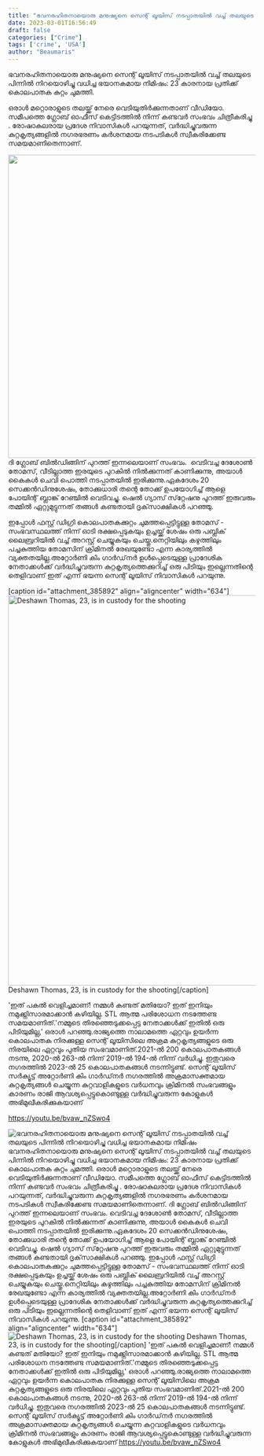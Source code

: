 ```yaml
---
title: "ഭവനരഹിതനായൊരു മനുഷ്യനെ സെന്റ് ലൂയിസ് നടപ്പാതയിൽ വച്ച് തലയുടെ പിന്നിൽ നിറയൊഴിച്ചു വധിച്ച ഭയാനകമായ നിമിഷം"
date: 2023-03-01T16:56:49
draft: false
categories: ["Crime"]
tags: ['crime', 'USA']
author: "Beaumaris"
---
```


ഭവനരഹിതനായൊരു മനുഷ്യനെ സെന്റ് ലൂയിസ് നടപ്പാതയിൽ വച്ച് തലയുടെ പിന്നിൽ നിറയൊഴിച്ചു വധിച്ച ഭയാനകമായ നിമിഷം: 23 കാരനായ പ്രതിക്ക് കൊലപാതക കുറ്റം ചുമത്തി.

ഒരാൾ മറ്റൊരാളുടെ തലയ്ക്ക് നേരെ വെടിയുതിർക്കുന്നതാണ് വീഡിയോ. സമീപത്തെ ഗ്ലോബ് ഓഫീസ് കെട്ടിടത്തിൽ നിന്ന് കണ്ടവർ സംഭവം ചിത്രീകരിച്ചു . രോഷാകുലരായ പ്രദേശ നിവാസികൾ പറയുന്നത്, വർദ്ധിച്ചുവരുന്ന കുറ്റകൃത്യങ്ങളിൽ നഗരഭരണം കർശനമായ നടപടികൾ സ്വീകരിക്കേണ്ട സമയമാണിതെന്നാണ്.

<img class="size-large wp-image-385894 aligncenter" src="https://cdn.boolokam.com/articles/2023/03/r22tt.jpg" alt="" width="634" height="617" />ദി ഗ്ലോബ് ബിൽഡിങ്ങിന് പുറത്ത് ഇന്നലെയാണ് സംഭവം.  വെടിവച്ച ദേശോൺ തോമസ്, വീടില്ലാത്ത ഇരയുടെ പുറകിൽ നിൽക്കുന്നത് കാണിക്കുന്നു, അയാൾ കൈകൾ ചെവി പൊത്തി നടപ്പാതയിൽ ഇരിക്കുന്നു.ഏകദേശം 20 സെക്കൻഡിനുശേഷം, തോക്കുധാരി തന്റെ തോക്ക് ഉപയോഗിച്ച് ആളെ പോയിന്റ് ബ്ലാങ്ക് റേഞ്ചിൽ വെടിവച്ചു. ഷെൽ ഗ്യാസ് സ്‌റ്റേഷനു പുറത്ത് ഇരുവരും തമ്മിൽ ഏറ്റുമുട്ടുന്നത് തങ്ങൾ കണ്ടതായി ദൃക്‌സാക്ഷികൾ പറഞ്ഞു.

ഇപ്പോൾ ഫസ്റ്റ് ഡിഗ്രി കൊലപാതകക്കുറ്റം ചുമത്തപ്പെട്ടിട്ടുള്ള തോമസ് - സംഭവസ്ഥലത്ത് നിന്ന് ഓടി രക്ഷപ്പെടുകയും ഉച്ചയ്ക്ക് ശേഷം ഒരു പബ്ലിക് ലൈബ്രറിയിൽ വച്ച് അറസ്റ്റ് ചെയ്യുകയും ചെയ്തു.നെറ്റിയിലും കഴുത്തിലും പച്ചകുത്തിയ തോമസിന് ക്രിമിനൽ രേഖയുണ്ടോ എന്ന കാര്യത്തിൽ വ്യക്തതയില്ല.അറ്റോർണി കിം ഗാർഡ്‌നർ ഉൾപ്പെടെയുള്ള പ്രാദേശിക നേതാക്കൾക്ക് വർദ്ധിച്ചുവരുന്ന കുറ്റകൃത്യത്തെക്കുറിച്ച് ഒരു പിടിയും ഇല്ലെന്നതിന്റെ തെളിവാണ് ഇത് എന്ന് ഭയന്ന സെന്റ് ലൂയിസ് നിവാസികൾ പറയുന്നു.

[caption id="attachment_385892" align="aligncenter" width="634"]<img class="size-full wp-image-385892" src="https://cdn.boolokam.com/articles/2023/03/dfffff.jpg" alt="Deshawn Thomas, 23, is in custody for the shooting " width="634" height="794" /> Deshawn Thomas, 23, is in custody for the shooting[/caption]

'ഇത് പകൽ വെളിച്ചമാണ്! നമ്മൾ കണ്ടത് മതിയോ? ഇത് ഇനിയും നമുക്ക്നിസാരമാക്കാൻ കഴിയില്ല. STL ആത്മ പരിശോധന നടത്തേണ്ട സമയമാണിത്.'നമ്മുടെ തിരഞ്ഞെടുക്കപ്പെട്ട നേതാക്കൾക്ക് ഇതിൽ ഒരു പിടിയുമില്ല,' ഒരാൾ പറഞ്ഞു.രാജ്യത്തെ നാലാമത്തെ ഏറ്റവും ഉയർന്ന കൊലപാതക നിരക്കുള്ള സെന്റ് ലൂയിസിലെ അക്രമ കുറ്റകൃത്യങ്ങളുടെ ഒരു നിരയിലെ ഏറ്റവും പുതിയ സംഭവമാണിത്.2021-ൽ 200 കൊലപാതകങ്ങൾ നടന്നു, 2020-ൽ 263-ൽ നിന്ന് 2019-ൽ 194-ൽ നിന്ന് വർധിച്ചു. ഇതുവരെ നഗരത്തിൽ 2023-ൽ 25 കൊലപാതകങ്ങൾ നടന്നിട്ടുണ്ട്. സെന്റ് ലൂയിസ് സർക്യൂട്ട് അറ്റോർണി കിം ഗാർഡ്‌നർ നഗരത്തിൽ അക്രമാസക്തമായ കുറ്റകൃത്യങ്ങൾ ചെയ്യുന്ന കുറ്റവാളികളുടെ വർധനവും ക്രിമിനൽ സംഭവങ്ങളും കാരണം രാജി ആവശ്യപ്പെട്ടുകൊണ്ടുള്ള വർദ്ധിച്ചുവരുന്ന കോളുകൾ അഭിമുഖീകരിക്കുകയാണ്

https://youtu.be/bvaw_nZSwo4


![ഭവനരഹിതനായൊരു മനുഷ്യനെ സെന്റ് ലൂയിസ് നടപ്പാതയിൽ വച്ച് തലയുടെ പിന്നിൽ നിറയൊഴിച്ചു വധിച്ച ഭയാനകമായ നിമിഷം](https://cdn.boolokam.com/articles/2023/03/r22tt.jpg)ഭവനരഹിതനായൊരു മനുഷ്യനെ സെന്റ് ലൂയിസ് നടപ്പാതയിൽ വച്ച് തലയുടെ പിന്നിൽ നിറയൊഴിച്ചു വധിച്ച ഭയാനകമായ നിമിഷം: 23 കാരനായ പ്രതിക്ക് കൊലപാതക കുറ്റം ചുമത്തി. ഒരാൾ മറ്റൊരാളുടെ തലയ്ക്ക് നേരെ വെടിയുതിർക്കുന്നതാണ് വീഡിയോ. സമീപത്തെ ഗ്ലോബ് ഓഫീസ് കെട്ടിടത്തിൽ നിന്ന് കണ്ടവർ സംഭവം ചിത്രീകരിച്ചു . രോഷാകുലരായ പ്രദേശ നിവാസികൾ പറയുന്നത്, വർദ്ധിച്ചുവരുന്ന കുറ്റകൃത്യങ്ങളിൽ നഗരഭരണം കർശനമായ നടപടികൾ സ്വീകരിക്കേണ്ട സമയമാണിതെന്നാണ്. ദി ഗ്ലോബ് ബിൽഡിങ്ങിന് പുറത്ത് ഇന്നലെയാണ് സംഭവം. വെടിവച്ച ദേശോൺ തോമസ്, വീടില്ലാത്ത ഇരയുടെ പുറകിൽ നിൽക്കുന്നത് കാണിക്കുന്നു, അയാൾ കൈകൾ ചെവി പൊത്തി നടപ്പാതയിൽ ഇരിക്കുന്നു.ഏകദേശം 20 സെക്കൻഡിനുശേഷം, തോക്കുധാരി തന്റെ തോക്ക് ഉപയോഗിച്ച് ആളെ പോയിന്റ് ബ്ലാങ്ക് റേഞ്ചിൽ വെടിവച്ചു. ഷെൽ ഗ്യാസ് സ്‌റ്റേഷനു പുറത്ത് ഇരുവരും തമ്മിൽ ഏറ്റുമുട്ടുന്നത് തങ്ങൾ കണ്ടതായി ദൃക്‌സാക്ഷികൾ പറഞ്ഞു. ഇപ്പോൾ ഫസ്റ്റ് ഡിഗ്രി കൊലപാതകക്കുറ്റം ചുമത്തപ്പെട്ടിട്ടുള്ള തോമസ് - സംഭവസ്ഥലത്ത് നിന്ന് ഓടി രക്ഷപ്പെടുകയും ഉച്ചയ്ക്ക് ശേഷം ഒരു പബ്ലിക് ലൈബ്രറിയിൽ വച്ച് അറസ്റ്റ് ചെയ്യുകയും ചെയ്തു.നെറ്റിയിലും കഴുത്തിലും പച്ചകുത്തിയ തോമസിന് ക്രിമിനൽ രേഖയുണ്ടോ എന്ന കാര്യത്തിൽ വ്യക്തതയില്ല.അറ്റോർണി കിം ഗാർഡ്‌നർ ഉൾപ്പെടെയുള്ള പ്രാദേശിക നേതാക്കൾക്ക് വർദ്ധിച്ചുവരുന്ന കുറ്റകൃത്യത്തെക്കുറിച്ച് ഒരു പിടിയും ഇല്ലെന്നതിന്റെ തെളിവാണ് ഇത് എന്ന് ഭയന്ന സെന്റ് ലൂയിസ് നിവാസികൾ പറയുന്നു. [caption id="attachment_385892" align="aligncenter" width="634"]![Deshawn Thomas, 23, is in custody for the shooting ](https://cdn.boolokam.com/articles/2023/03/dfffff.jpg) Deshawn Thomas, 23, is in custody for the shooting[/caption] 'ഇത് പകൽ വെളിച്ചമാണ്! നമ്മൾ കണ്ടത് മതിയോ? ഇത് ഇനിയും നമുക്ക്നിസാരമാക്കാൻ കഴിയില്ല. STL ആത്മ പരിശോധന നടത്തേണ്ട സമയമാണിത്.'നമ്മുടെ തിരഞ്ഞെടുക്കപ്പെട്ട നേതാക്കൾക്ക് ഇതിൽ ഒരു പിടിയുമില്ല,' ഒരാൾ പറഞ്ഞു.രാജ്യത്തെ നാലാമത്തെ ഏറ്റവും ഉയർന്ന കൊലപാതക നിരക്കുള്ള സെന്റ് ലൂയിസിലെ അക്രമ കുറ്റകൃത്യങ്ങളുടെ ഒരു നിരയിലെ ഏറ്റവും പുതിയ സംഭവമാണിത്.2021-ൽ 200 കൊലപാതകങ്ങൾ നടന്നു, 2020-ൽ 263-ൽ നിന്ന് 2019-ൽ 194-ൽ നിന്ന് വർധിച്ചു. ഇതുവരെ നഗരത്തിൽ 2023-ൽ 25 കൊലപാതകങ്ങൾ നടന്നിട്ടുണ്ട്. സെന്റ് ലൂയിസ് സർക്യൂട്ട് അറ്റോർണി കിം ഗാർഡ്‌നർ നഗരത്തിൽ അക്രമാസക്തമായ കുറ്റകൃത്യങ്ങൾ ചെയ്യുന്ന കുറ്റവാളികളുടെ വർധനവും ക്രിമിനൽ സംഭവങ്ങളും കാരണം രാജി ആവശ്യപ്പെട്ടുകൊണ്ടുള്ള വർദ്ധിച്ചുവരുന്ന കോളുകൾ അഭിമുഖീകരിക്കുകയാണ് https://youtu.be/bvaw_nZSwo4
